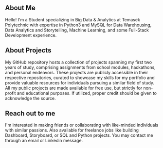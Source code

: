 ## About Me
Hello! I'm a Student specializing in Big Data & Analytics at Temasek Polytechnic with expertise in Python3 and MySQL for Data Warehousing, Data Analytics and Storytelling, Machine Learning, and some Full-Stack Development experience.

## About Projects
My GitHub repository hosts a collection of projects spanning my first two years of study, comprising assignments from school modules, hackathons, and personal endeavors. These projects are publicly accessible in their respective repositories, curated to showcase my skills for my portfolio and provide valuable resources for individuals pursuing a similar field of study. All my public projects are made available for free use, but strictly for non-profit and educational purposes. If utilized, proper credit should be given to acknowledge the source.

## Reach out to me
I'm interested in making friends or collaborating with like-minded individuals with similar passions. Also available for freelance jobs like building Dashboard, Storyboard, or SQL and Python projects. You may contact me through an email or Linkedin message.
